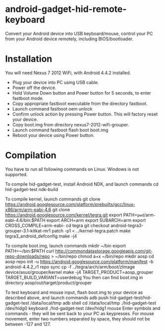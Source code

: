 android-gadget-hid-remote-keyboard
==================================

Convert your Android device into USB keyboard/mouse, control your PC from your Android device remotely, including BIOS/bootloader.


Installation
============

You will need Nexus 7 2012 WiFi, with Android 4.4.2 installed.

- Plug your device into PC using USB cable.
- Power off the device.
- Hold Volume Down button and Power button for 5 seconds, to enter fastboot mode.
- Copy appropriate fastboot executable from the directory fastboot.
- Launch command
	fastboot oem unlock
- Confirm unlock action by pressing Power button. This will factory reset your device.
- Copy boot.img from directory nexus7-2012-wifi-grouper.
- Launch command
	fastboot flash boot boot.img
- Reboot your device using Power button.

Compilation
===========

You have to run all following commands on Linux. Windows is not supported.

To compile hid-gadget-test, install Android NDK, and launch commands
	cd hid-gadget-test
	ndk-build

To compile kernel, launch commands
	git clone https://android.googlesource.com/platform/prebuilts/gcc/linux-x86/arm/arm-eabi-4.6
	git clone https://android.googlesource.com/kernel/tegra.git
	export PATH=`pwd`/arm-eabi-4.6/bin:$PATH
	export ARCH=arm
	export SUBARCH=arm
	export CROSS_COMPILE=arm-eabi-
	cd tegra
	git checkout android-tegra3-grouper-3.1-kitkat-mr1
	patch -p1 < ../kernel-tegra.patch
	make tegra3_android_defconfig
	make -j4

To compile boot.img, launch commands
	mkdir ~/bin
	export PATH=~/bin:$PATH
	curl http://commondatastorage.googleapis.com/git-repo-downloads/repo > ~/bin/repo
	chmod a+x ~/bin/repo
	mkdir aosp
	cd aosp
	repo init -u https://android.googlesource.com/platform/manifest -b android-4.4.2_r1
	repo sync
	cp -f ../tegra/arch/arm/boot/zImage device/asus/grouper/kernel
	make -j4 TARGET_PRODUCT=aosp_grouper TARGET_BUILD_VARIANT=userdebug
You then can find boot.img in directory aosp/out/target/product/grouper

To test keyboard and mouse input, flash boot.img to your device as described above, and launch commands
	adb push hid-gadget-test/hid-gadget-test /data/local/tmp
	adb shell
	cd /data/local/tmp
	./hid-gadget-test /dev/hidg0 keyboard
	./hid-gadget-test /dev/hidg1 mouse
Enter symbols and commands - they will be sent back to your PC as keypresses.
For mouse movement, enter two numbers separated by space, they should not be between -127 and 127.
